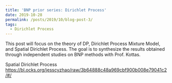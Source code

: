```yaml
---
title: 'BNP prior series: Dirichlet Process'
date: 2019-10-28
permalink: /posts/2019/10/blog-post-3/
tags:
  - Dirichlet Process
---
```


This post will focus on the theory of DP, Dirichlet Process Mixture Model, and Spatial Dirichlet Process. The goal is to synthesize the results obtained through independent studies on BNP methods with Prof. Kottas. 



Spatial Dirichlet Process 
https://bl.ocks.org/jesscyzhao/raw/3b64888c48a969cbf900b008e79041c2/#/

